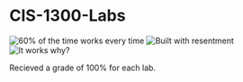 # CIS-1300-Labs
![60% of the time works every time](https://forthebadge.com/images/badges/60-percent-of-the-time-works-every-time.svg)
![Built with resentment](https://forthebadge.com/images/badges/built-with-resentment.svg)
![It works why?](https://forthebadge.com/images/badges/it-works-why.svg)

Recieved a grade of 100% for each lab.
